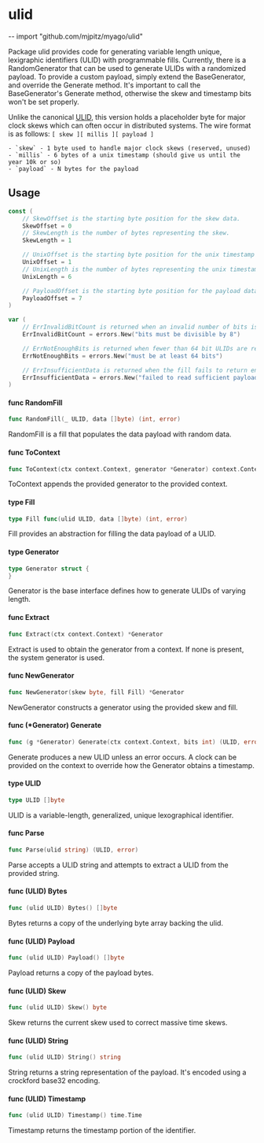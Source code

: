 # ulid
--
    import "github.com/mjpitz/myago/ulid"

Package ulid provides code for generating variable length unique, lexigraphic
identifiers (ULID) with programmable fills. Currently, there is a
RandomGenerator that can be used to generate ULIDs with a randomized payload. To
provide a custom payload, simply extend the BaseGenerator, and override the
Generate method. It's important to call the BaseGenerator's Generate method,
otherwise the skew and timestamp bits won't be set properly.

Unlike the canonical [ULID](https://github.com/ulid/spec), this version holds a
placeholder byte for major clock skews which can often occur in distributed
systems. The wire format is as follows: `[ skew ][ millis ][ payload ]`

    - `skew` - 1 byte used to handle major clock skews (reserved, unused)
    - `millis` - 6 bytes of a unix timestamp (should give us until the year 10k or so)
    - `payload` - N bytes for the payload

## Usage

```go
const (
	// SkewOffset is the starting byte position for the skew data.
	SkewOffset = 0
	// SkewLength is the number of bytes representing the skew.
	SkewLength = 1

	// UnixOffset is the starting byte position for the unix timestamp data.
	UnixOffset = 1
	// UnixLength is the number of bytes representing the unix timestamp data.
	UnixLength = 6

	// PayloadOffset is the starting byte position for the payload data.
	PayloadOffset = 7
)
```

```go
var (
	// ErrInvalidBitCount is returned when an invalid number of bits is provided to the Generate method of a Generator.
	ErrInvalidBitCount = errors.New("bits must be divisible by 8")

	// ErrNotEnoughBits is returned when fewer than 64 bit ULIDs are requested to be generated.
	ErrNotEnoughBits = errors.New("must be at least 64 bits")

	// ErrInsufficientData is returned when the fill fails to return enough fata for the ULID.
	ErrInsufficientData = errors.New("failed to read sufficient payload data")
)
```

#### func  RandomFill

```go
func RandomFill(_ ULID, data []byte) (int, error)
```
RandomFill is a fill that populates the data payload with random data.

#### func  ToContext

```go
func ToContext(ctx context.Context, generator *Generator) context.Context
```
ToContext appends the provided generator to the provided context.

#### type Fill

```go
type Fill func(ulid ULID, data []byte) (int, error)
```

Fill provides an abstraction for filling the data payload of a ULID.

#### type Generator

```go
type Generator struct {
}
```

Generator is the base interface defines how to generate ULIDs of varying length.

#### func  Extract

```go
func Extract(ctx context.Context) *Generator
```
Extract is used to obtain the generator from a context. If none is present, the
system generator is used.

#### func  NewGenerator

```go
func NewGenerator(skew byte, fill Fill) *Generator
```
NewGenerator constructs a generator using the provided skew and fill.

#### func (*Generator) Generate

```go
func (g *Generator) Generate(ctx context.Context, bits int) (ULID, error)
```
Generate produces a new ULID unless an error occurs. A clock can be provided on
the context to override how the Generator obtains a timestamp.

#### type ULID

```go
type ULID []byte
```

ULID is a variable-length, generalized, unique lexographical identifier.

#### func  Parse

```go
func Parse(ulid string) (ULID, error)
```
Parse accepts a ULID string and attempts to extract a ULID from the provided
string.

#### func (ULID) Bytes

```go
func (ulid ULID) Bytes() []byte
```
Bytes returns a copy of the underlying byte array backing the ulid.

#### func (ULID) Payload

```go
func (ulid ULID) Payload() []byte
```
Payload returns a copy of the payload bytes.

#### func (ULID) Skew

```go
func (ulid ULID) Skew() byte
```
Skew returns the current skew used to correct massive time skews.

#### func (ULID) String

```go
func (ulid ULID) String() string
```
String returns a string representation of the payload. It's encoded using a
crockford base32 encoding.

#### func (ULID) Timestamp

```go
func (ulid ULID) Timestamp() time.Time
```
Timestamp returns the timestamp portion of the identifier.
